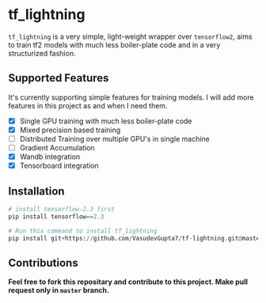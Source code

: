 # tf_lightning

`tf_lightning` is a very simple, light-weight wrapper over `tensorflow2`, aims to train tf2 models with much less boiler-plate code and in a very structurized fashion. 

## Supported Features

It's currently supporting simple features for training models. I will add more features in this project as and when I need them.

- [x] Single GPU training with much less boiler-plate code
- [x] Mixed precision based training
- [ ] Distributed Training over multiple GPU's in single machine
- [ ] Gradient Accumulation
- [x] Wandb integration
- [x] Tensorboard integration

## Installation

```Python
# install tensorflow-2.3 first
pip install tensorflow==2.3

# Run this command to install tf_lightning
pip install git+https://github.com/VasudevGupta7/tf-lightning.git@master
```

## Contributions

**Feel free to fork this repositary and contribute to this project. Make pull request only in `master` branch.**

